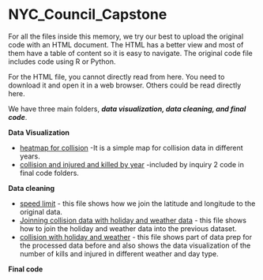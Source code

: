 # NYC_Council_Capstone

For all the files inside this memory, we try our best to upload the original code with an HTML document. The HTML has a better view and most of them have a table of content so it is easy to navigate. The original code file includes code using R or Python. 

For the HTML file, you cannot directly read from here. You need to download it and open it in a web browser. Others could be read directly here. 

We have three main folders, **_data visualization, data cleaning, and final code_**.

**Data Visualization**

- [heatmap for collision](https://github.com/Huang-Yixuan-Memory/NYC_Council_Capstone/blob/main/data%20visualization/heatmap%20for%20collision.html) -It is a simple map for collision data in different years.
- [collision and injured and killed by year](https://github.com/Huang-Yixuan-Memory/NYC_Council_Capstone/blob/main/data%20visualization/Collision%20and%20Injury%20and%20Killed%20by%20year.html) -included by inquiry 2 code in final code folders.

**Data cleaning**

- [speed limit](https://github.com/Huang-Yixuan-Memory/NYC_Council_Capstone/blob/main/data%20cleaning/Speed-Limit.html) - this file shows how we join the latitude and longitude to the original data.
- [Joinning collision data with holiday and weather data](https://github.com/Huang-Yixuan-Memory/NYC_Council_Capstone/blob/main/data%20cleaning/Joinning%20Collision%20Data%20with%20Holiday%20and%20Weather%20Data.html) - this file shows how to join the holiday and weather data into the previous dataset.
- [collision with holiday and weather](https://github.com/Huang-Yixuan-Memory/NYC_Council_Capstone/blob/main/data%20cleaning/collision-with-holiday-and-weather.html) - this file shows part of data prep for the processed data before and also shows the data visualization of the number of kills and injured in different weather and day type.

**Final code**



